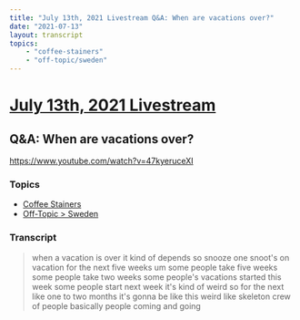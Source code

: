 ```yaml
---
title: "July 13th, 2021 Livestream Q&A: When are vacations over?"
date: "2021-07-13"
layout: transcript
topics:
    - "coffee-stainers"
    - "off-topic/sweden"
---
```

# [July 13th, 2021 Livestream](../2021-07-13.md)
## Q&A: When are vacations over?
https://www.youtube.com/watch?v=47kyeruceXI

### Topics
* [Coffee Stainers](../topics/coffee-stainers.md)
* [Off-Topic > Sweden](../topics/off-topic/sweden.md)

### Transcript

> when a vacation is over it kind of depends so snooze one snoot's on vacation for the next five weeks um some people take five weeks some people take two weeks some people's vacations started this week some people start next week it's kind of weird so for the next like one to two months it's gonna be like this weird like skeleton crew of people basically people coming and going
